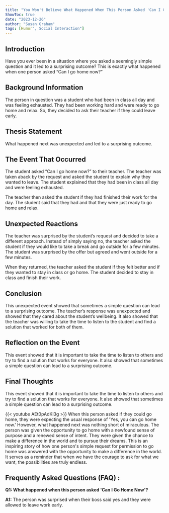 ```yaml
---
title: "You Won't Believe What Happened When This Person Asked 'Can I Go Home Now'!"
ShowToc: true 
date: "2023-12-26"
author: "Susan Graham" 
tags: [Humor", Social Interaction"]
---
```

## Introduction 

Have you ever been in a situation where you asked a seemingly simple question and it led to a surprising outcome? This is exactly what happened when one person asked “Can I go home now?” 

## Background Information 

The person in question was a student who had been in class all day and was feeling exhausted. They had been working hard and were ready to go home and relax. So, they decided to ask their teacher if they could leave early. 

## Thesis Statement 

What happened next was unexpected and led to a surprising outcome. 

## The Event That Occurred 

The student asked “Can I go home now?” to their teacher. The teacher was taken aback by the request and asked the student to explain why they wanted to leave. The student explained that they had been in class all day and were feeling exhausted. 

The teacher then asked the student if they had finished their work for the day. The student said that they had and that they were just ready to go home and relax. 

## Unexpected Reactions 

The teacher was surprised by the student’s request and decided to take a different approach. Instead of simply saying no, the teacher asked the student if they would like to take a break and go outside for a few minutes. The student was surprised by the offer but agreed and went outside for a few minutes. 

When they returned, the teacher asked the student if they felt better and if they wanted to stay in class or go home. The student decided to stay in class and finish their work. 

## Conclusion 

This unexpected event showed that sometimes a simple question can lead to a surprising outcome. The teacher’s response was unexpected and showed that they cared about the student’s wellbeing. It also showed that the teacher was willing to take the time to listen to the student and find a solution that worked for both of them. 

## Reflection on the Event

This event showed that it is important to take the time to listen to others and try to find a solution that works for everyone. It also showed that sometimes a simple question can lead to a surprising outcome. 

## Final Thoughts

This event showed that it is important to take the time to listen to others and try to find a solution that works for everyone. It also showed that sometimes a simple question can lead to a surprising outcome.

{{< youtube AEt0pAdKl3g >}} 
When this person asked if they could go home, they were expecting the usual response of 'Yes, you can go home now.' However, what happened next was nothing short of miraculous. The person was given the opportunity to go home with a newfound sense of purpose and a renewed sense of intent. They were given the chance to make a difference in the world and to pursue their dreams. This is an inspiring story of how one person's simple request for permission to go home was answered with the opportunity to make a difference in the world. It serves as a reminder that when we have the courage to ask for what we want, the possibilities are truly endless.

## Frequently Asked Questions (FAQ) :
**Q1: What happened when this person asked 'Can I Go Home Now'?**

**A1:** The person was surprised when their boss said yes and they were allowed to leave work early.



